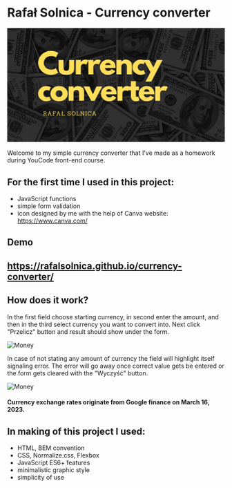 # Rafał Solnica - Currency converter

![Money](./images/README_background.png)

Welcome to my simple currency converter that I've made as a homework during YouCode front-end course.

## For the first time I used in this project:

-   JavaScript functions
-   simple form validation
-   icon designed by me with the help of Canva website: https://www.canva.com/

## Demo

## https://rafalsolnica.github.io/currency-converter/

## How does it work?

In the first field choose starting currency, in second enter the amount, and then in the third select currency you want to convert into. Next click "Przelicz" button and result should show under the form.

![Money](./images/example.gif)

In case of not stating any amount of currency the field will highlight itself signaling error. The error will go away once correct value gets be entered or the form gets cleared with the "Wyczyść" button.

![Money](./images/example_error.gif)

#### Currency exchange rates originate from Google finance on March 16, 2023.

## In making of this project I used:

-   HTML, BEM convention
-   CSS, Normalize.css, Flexbox
-   JavaScript ES6+ features
-   minimalistic graphic style
-   simplicity of use
